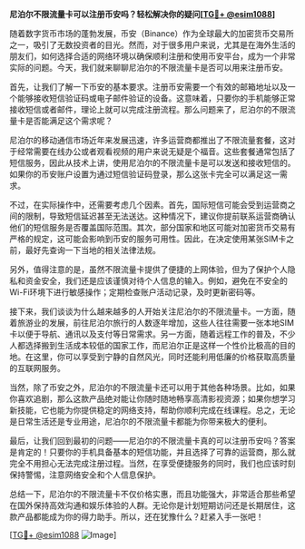 **尼泊尔不限流量卡可以注册币安吗？轻松解决你的疑问[[TG💪+ @esim1088](https://t.me/s/esim1088)]**

随着数字货币市场的蓬勃发展，币安（Binance）作为全球最大的加密货币交易所之一，吸引了无数投资者的目光。然而，对于很多用户来说，尤其是在海外生活的朋友们，如何选择合适的网络环境以确保顺利注册和使用币安平台，成为一个非常实际的问题。今天，我们就来聊聊尼泊尔的不限流量卡是否可以用来注册币安。

首先，让我们了解一下币安的基本要求。注册币安需要一个有效的邮箱地址以及一个能够接收短信验证码或电子邮件验证的设备。这意味着，只要你的手机能够正常接收短信或者邮件，理论上就可以完成注册流程。那么问题来了，尼泊尔的不限流量卡是否能满足这个需求呢？

尼泊尔的移动通信市场近年来发展迅速，许多运营商都推出了不限流量套餐，这对于经常需要在线办公或者观看视频的用户来说无疑是个福音。这些套餐通常包括了短信服务，因此从技术上讲，使用尼泊尔的不限流量卡是可以发送和接收短信的。如果你的币安账户设置为通过短信验证码登录，那么这张卡完全可以满足这一需求。

不过，在实际操作中，还需要考虑几个因素。首先，国际短信可能会受到运营商之间的限制，导致短信延迟甚至无法送达。这种情况下，建议你提前联系运营商确认他们的短信服务是否覆盖国际范围。其次，部分国家和地区可能对加密货币交易有严格的规定，这可能会影响到币安的服务可用性。因此，在决定使用某张SIM卡之前，最好先查询一下当地的相关法律法规。

另外，值得注意的是，虽然不限流量卡提供了便捷的上网体验，但为了保护个人隐私和资金安全，我们还是应该谨慎对待个人信息的输入。例如，避免在不安全的Wi-Fi环境下进行敏感操作；定期检查账户活动记录，及时更新密码等。

接下来，我们谈谈为什么越来越多的人开始关注尼泊尔的不限流量卡。一方面，随着旅游业的发展，前往尼泊尔旅行的人数逐年增加，这些人往往需要一张本地SIM卡以便于导航、通讯以及支付等日常需求。另一方面，随着远程工作的普及，不少人都选择搬到生活成本较低的国家工作，而尼泊尔正是这样一个性价比极高的目的地。在这里，你可以享受到宁静的自然风光，同时还能利用低廉的价格获取高质量的互联网服务。

当然，除了币安之外，尼泊尔的不限流量卡还可以用于其他各种场景。比如，如果你喜欢追剧，那么这款产品绝对能让你随时随地畅享高清影视资源；如果你想学习新技能，它也能为你提供稳定的网络支持，帮助你顺利完成在线课程。总之，无论是日常生活还是专业用途，尼泊尔的不限流量卡都能为你带来极大的便利。

最后，让我们回到最初的问题——尼泊尔的不限流量卡真的可以注册币安吗？答案是肯定的！只要你的手机具备基本的短信功能，并且选择了可靠的运营商，那么就完全不用担心无法完成注册过程。当然，在享受便捷服务的同时，我们也应该时刻保持警惕，注意网络安全和个人信息保护。

总结一下，尼泊尔的不限流量卡不仅价格实惠，而且功能强大，非常适合那些希望在国外保持高效沟通和娱乐体验的人群。无论你是计划短期访问还是长期居住，这款产品都能成为你的得力助手。所以，还在犹豫什么？赶紧入手一张吧！

[[TG💪+ @esim1088](https://t.me/s/esim1088) ![Image](https://i.postimg.cc/4NQfJmqS/Snipaste-2025-05-13-00-14-12.png)]